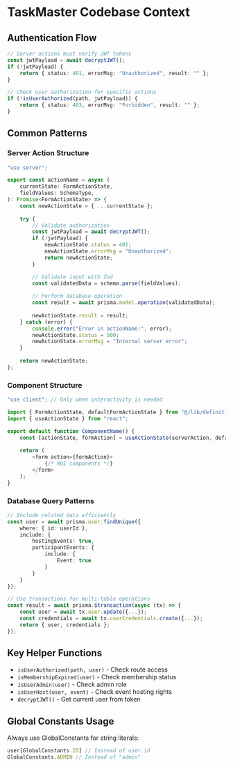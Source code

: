 # TaskMaster Codebase Context

## Authentication Flow
```typescript
// Server actions must verify JWT tokens
const jwtPayload = await decryptJWT();
if (!jwtPayload) {
    return { status: 401, errorMsg: "Unauthorized", result: "" };
}

// Check user authorization for specific actions
if (!isUserAuthorized(path, jwtPayload)) {
    return { status: 403, errorMsg: "Forbidden", result: "" };
}
```

## Common Patterns

### Server Action Structure
```typescript
"use server";

export const actionName = async (
    currentState: FormActionState,
    fieldValues: SchemaType,
): Promise<FormActionState> => {
    const newActionState = { ...currentState };
    
    try {
        // Validate authorization
        const jwtPayload = await decryptJWT();
        if (!jwtPayload) {
            newActionState.status = 401;
            newActionState.errorMsg = "Unauthorized";
            return newActionState;
        }

        // Validate input with Zod
        const validatedData = schema.parse(fieldValues);
        
        // Perform database operation
        const result = await prisma.model.operation(validatedData);
        
        newActionState.result = result;
    } catch (error) {
        console.error("Error in actionName:", error);
        newActionState.status = 500;
        newActionState.errorMsg = "Internal server error";
    }
    
    return newActionState;
};
```

### Component Structure
```typescript
"use client"; // Only when interactivity is needed

import { FormActionState, defaultFormActionState } from "@/lib/definitions";
import { useActionState } from "react";

export default function ComponentName() {
    const [actionState, formAction] = useActionState(serverAction, defaultFormActionState);
    
    return (
        <form action={formAction}>
            {/* MUI components */}
        </form>
    );
}
```

### Database Query Patterns
```typescript
// Include related data efficiently
const user = await prisma.user.findUnique({
    where: { id: userId },
    include: {
        hostingEvents: true,
        participantEvents: {
            include: {
                Event: true
            }
        }
    }
});

// Use transactions for multi-table operations
const result = await prisma.$transaction(async (tx) => {
    const user = await tx.user.update({...});
    const credentials = await tx.userCredentials.create({...});
    return { user, credentials };
});
```

## Key Helper Functions
- `isUserAuthorized(path, user)` - Check route access
- `isMembershipExpired(user)` - Check membership status
- `isUserAdmin(user)` - Check admin role
- `isUserHost(user, event)` - Check event hosting rights
- `decryptJWT()` - Get current user from token

## Global Constants Usage
Always use GlobalConstants for string literals:
```typescript
user[GlobalConstants.ID] // Instead of user.id
GlobalConstants.ADMIN // Instead of "admin"
```
